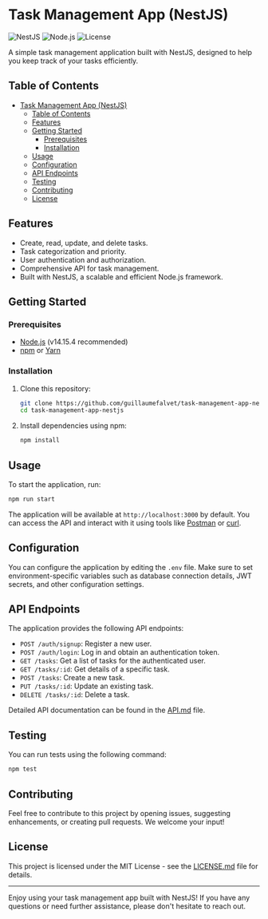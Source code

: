 # Task Management App (NestJS)

![NestJS](https://img.shields.io/badge/NestJS-7.0.0-E0234E)
![Node.js](https://img.shields.io/badge/Node.js-14.15.4-339933)
![License](https://img.shields.io/badge/License-MIT-brightgreen)

A simple task management application built with NestJS, designed to help you keep track of your tasks efficiently.

## Table of Contents

- [Task Management App (NestJS)](#task-management-app-nestjs)
  - [Table of Contents](#table-of-contents)
  - [Features](#features)
  - [Getting Started](#getting-started)
    - [Prerequisites](#prerequisites)
    - [Installation](#installation)
  - [Usage](#usage)
  - [Configuration](#configuration)
  - [API Endpoints](#api-endpoints)
  - [Testing](#testing)
  - [Contributing](#contributing)
  - [License](#license)

## Features

- Create, read, update, and delete tasks.
- Task categorization and priority.
- User authentication and authorization.
- Comprehensive API for task management.
- Built with NestJS, a scalable and efficient Node.js framework.

## Getting Started

### Prerequisites

- [Node.js](https://nodejs.org/) (v14.15.4 recommended)
- [npm](https://www.npmjs.com/) or [Yarn](https://yarnpkg.com/)

### Installation

1. Clone this repository:

   ```bash
   git clone https://github.com/guillaumefalvet/task-management-app-nestjs.git
   cd task-management-app-nestjs
   ```

2. Install dependencies using npm:
   ```bash
   npm install
   ```

## Usage

To start the application, run:

```bash
npm run start
```

The application will be available at `http://localhost:3000` by default. You can access the API and interact with it using tools like [Postman](https://www.postman.com/) or [curl](https://curl.se/).

## Configuration

You can configure the application by editing the `.env` file. Make sure to set environment-specific variables such as database connection details, JWT secrets, and other configuration settings.

## API Endpoints

The application provides the following API endpoints:

- `POST /auth/signup`: Register a new user.
- `POST /auth/login`: Log in and obtain an authentication token.
- `GET /tasks`: Get a list of tasks for the authenticated user.
- `GET /tasks/:id`: Get details of a specific task.
- `POST /tasks`: Create a new task.
- `PUT /tasks/:id`: Update an existing task.
- `DELETE /tasks/:id`: Delete a task.

Detailed API documentation can be found in the [API.md](API.md) file.

## Testing

You can run tests using the following command:

```bash
npm test
```

## Contributing

Feel free to contribute to this project by opening issues, suggesting enhancements, or creating pull requests. We welcome your input!

## License

This project is licensed under the MIT License - see the [LICENSE.md](LICENSE.md) file for details.

---

Enjoy using your task management app built with NestJS! If you have any questions or need further assistance, please don't hesitate to reach out.
